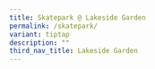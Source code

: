 ```yaml
---
title: Skatepark @ Lakeside Garden
permalink: /skatepark/
variant: tiptap
description: ""
third_nav_title: Lakeside Garden
---
```

